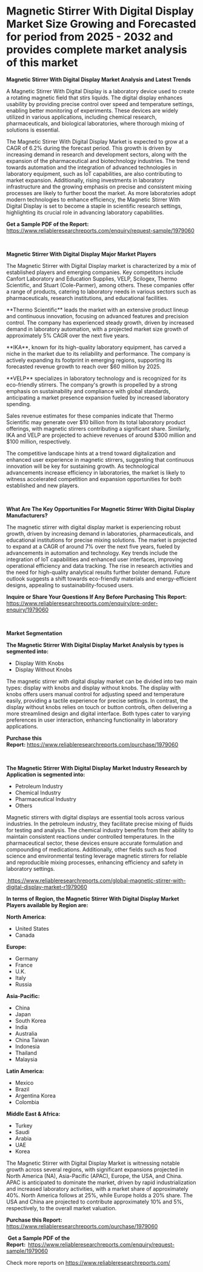 <p><h1>Magnetic Stirrer With Digital Display Market Size Growing and Forecasted for period from 2025 - 2032 and provides complete market analysis of this market</h1></p><p><strong>Magnetic Stirrer With Digital Display Market Analysis and Latest Trends</strong></p>
<p><p>A Magnetic Stirrer With Digital Display is a laboratory device used to create a rotating magnetic field that stirs liquids. The digital display enhances usability by providing precise control over speed and temperature settings, enabling better monitoring of experiments. These devices are widely utilized in various applications, including chemical research, pharmaceuticals, and biological laboratories, where thorough mixing of solutions is essential.</p><p>The Magnetic Stirrer With Digital Display Market is expected to grow at a CAGR of 6.2% during the forecast period. This growth is driven by increasing demand in research and development sectors, along with the expansion of the pharmaceutical and biotechnology industries. The trend towards automation and the integration of advanced technologies in laboratory equipment, such as IoT capabilities, are also contributing to market expansion. Additionally, rising investments in laboratory infrastructure and the growing emphasis on precise and consistent mixing processes are likely to further boost the market. As more laboratories adopt modern technologies to enhance efficiency, the Magnetic Stirrer With Digital Display is set to become a staple in scientific research settings, highlighting its crucial role in advancing laboratory capabilities.</p></p>
<p><strong>Get a Sample PDF of the Report:&nbsp;</strong> <a href="https://www.reliableresearchreports.com/enquiry/request-sample/1979060?utm_campaign=3262&utm_medium=2&utm_source=Github&utm_content=ia&utm_term=28032025&utm_id=magnetic-stirrer-with-digital-display">https://www.reliableresearchreports.com/enquiry/request-sample/1979060</a></p>
<p>&nbsp;</p>
<p><strong>Magnetic Stirrer With Digital Display Major Market Players</strong></p>
<p><p>The Magnetic Stirrer with Digital Display market is characterized by a mix of established players and emerging companies. Key competitors include Canfort Laboratory and Education Supplies, VELP, Scilogex, Thermo Scientific, and Stuart (Cole-Parmer), among others. These companies offer a range of products, catering to laboratory needs in various sectors such as pharmaceuticals, research institutions, and educational facilities.</p><p>**Thermo Scientific** leads the market with an extensive product lineup and continuous innovation, focusing on advanced features and precision control. The company has experienced steady growth, driven by increased demand in laboratory automation, with a projected market size growth of approximately 5% CAGR over the next five years.</p><p>**IKA**, known for its high-quality laboratory equipment, has carved a niche in the market due to its reliability and performance. The company is actively expanding its footprint in emerging regions, supporting its forecasted revenue growth to reach over $60 million by 2025.</p><p>**VELP** specializes in laboratory technology and is recognized for its eco-friendly stirrers. The company's growth is propelled by a strong emphasis on sustainability and compliance with global standards, anticipating a market presence expansion fueled by increased laboratory spending.</p><p>Sales revenue estimates for these companies indicate that Thermo Scientific may generate over $10 billion from its total laboratory product offerings, with magnetic stirrers contributing a significant share. Similarly, IKA and VELP are projected to achieve revenues of around $300 million and $100 million, respectively.</p><p>The competitive landscape hints at a trend toward digitalization and enhanced user experience in magnetic stirrers, suggesting that continuous innovation will be key for sustaining growth. As technological advancements increase efficiency in laboratories, the market is likely to witness accelerated competition and expansion opportunities for both established and new players.</p></p>
<p>&nbsp;</p>
<p><strong>What Are The Key Opportunities For Magnetic Stirrer With Digital Display Manufacturers?</strong></p>
<p><p>The magnetic stirrer with digital display market is experiencing robust growth, driven by increasing demand in laboratories, pharmaceuticals, and educational institutions for precise mixing solutions. The market is projected to expand at a CAGR of around 7% over the next five years, fueled by advancements in automation and technology. Key trends include the integration of IoT capabilities and enhanced user interfaces, improving operational efficiency and data tracking. The rise in research activities and the need for high-quality analytical results further bolster demand. Future outlook suggests a shift towards eco-friendly materials and energy-efficient designs, appealing to sustainability-focused users.</p></p>
<p><strong>Inquire or Share Your Questions If Any Before Purchasing This Report:</strong> <a href="https://www.reliableresearchreports.com/enquiry/pre-order-enquiry/1979060?utm_campaign=3262&utm_medium=2&utm_source=Github&utm_content=ia&utm_term=28032025&utm_id=magnetic-stirrer-with-digital-display">https://www.reliableresearchreports.com/enquiry/pre-order-enquiry/1979060</a></p>
<p>&nbsp;</p>
<p><strong>Market Segmentation</strong></p>
<p><strong>The Magnetic Stirrer With Digital Display Market Analysis by types is segmented into:</strong></p>
<p><ul><li>Display With Knobs</li><li>Display Without Knobs</li></ul></p>
<p><p>The magnetic stirrer with digital display market can be divided into two main types: display with knobs and display without knobs. The display with knobs offers users manual control for adjusting speed and temperature easily, providing a tactile experience for precise settings. In contrast, the display without knobs relies on touch or button controls, often delivering a more streamlined design and digital interface. Both types cater to varying preferences in user interaction, enhancing functionality in laboratory applications.</p></p>
<p><strong>Purchase this Report:&nbsp;</strong><a href="https://www.reliableresearchreports.com/purchase/1979060?utm_campaign=3262&utm_medium=2&utm_source=Github&utm_content=ia&utm_term=28032025&utm_id=magnetic-stirrer-with-digital-display">https://www.reliableresearchreports.com/purchase/1979060</a></p>
<p>&nbsp;</p>
<p><strong>The Magnetic Stirrer With Digital Display Market Industry Research by Application is segmented into:</strong></p>
<p><ul><li>Petroleum Industry</li><li>Chemical Industry</li><li>Pharmaceutical Industry</li><li>Others</li></ul></p>
<p><p>Magnetic stirrers with digital displays are essential tools across various industries. In the petroleum industry, they facilitate precise mixing of fluids for testing and analysis. The chemical industry benefits from their ability to maintain consistent reactions under controlled temperatures. In the pharmaceutical sector, these devices ensure accurate formulation and compounding of medications. Additionally, other fields such as food science and environmental testing leverage magnetic stirrers for reliable and reproducible mixing processes, enhancing efficiency and safety in laboratory settings.</p></p>
<p><a href="https://www.reliableresearchreports.com/global-magnetic-stirrer-with-digital-display-market-r1979060?utm_campaign=3262&utm_medium=2&utm_source=Github&utm_content=ia&utm_term=28032025&utm_id=magnetic-stirrer-with-digital-display">&nbsp;https://www.reliableresearchreports.com/global-magnetic-stirrer-with-digital-display-market-r1979060</a></p>
<p><strong>In terms of Region, the Magnetic Stirrer With Digital Display Market Players available by Region are:</strong></p>
<p>
    <p> <strong> North America: </strong>
        <ul>
            <li>United States</li>
            <li>Canada</li>
        </ul>
        </p> 
    <p> <strong> Europe: </strong>
        <ul>
            <li>Germany</li>
            <li>France</li>
            <li>U.K.</li>
            <li>Italy</li>
            <li>Russia</li>
        </ul>
        </p> 
    <p> <strong> Asia-Pacific: </strong>
        <ul>
            <li>China</li>
            <li>Japan</li>
            <li>South Korea</li>
            <li>India</li>
            <li>Australia</li>
            <li>China Taiwan</li>
            <li>Indonesia</li>
            <li>Thailand</li>
            <li>Malaysia</li>
        </ul>
        </p> 
    <p> <strong> Latin America: </strong>
        <ul>
            <li>Mexico</li>
            <li>Brazil</li>
            <li>Argentina Korea</li>
            <li>Colombia</li>
        </ul>
        </p> 
    <p> <strong> Middle East & Africa: </strong>
        <ul>
            <li>Turkey</li>
            <li>Saudi</li>
            <li>Arabia</li>
            <li>UAE</li>
            <li>Korea</li>
        </ul>
    </p>
    </p>
<p><p>The Magnetic Stirrer with Digital Display Market is witnessing notable growth across several regions, with significant expansions projected in North America (NA), Asia-Pacific (APAC), Europe, the USA, and China. APAC is anticipated to dominate the market, driven by rapid industrialization and increased laboratory activities, with a market share of approximately 40%. North America follows at 25%, while Europe holds a 20% share. The USA and China are projected to contribute approximately 10% and 5%, respectively, to the overall market valuation.</p></p>
<p><strong>Purchase this Report: </strong><a href="https://www.reliableresearchreports.com/purchase/1979060?utm_campaign=3262&utm_medium=2&utm_source=Github&utm_content=ia&utm_term=28032025&utm_id=magnetic-stirrer-with-digital-display">https://www.reliableresearchreports.com/purchase/1979060</a></p>
<p>&nbsp;<strong>Get a Sample PDF of the Report:&nbsp;&nbsp;</strong><a href="https://www.reliableresearchreports.com/enquiry/request-sample/1979060?utm_campaign=3262&utm_medium=2&utm_source=Github&utm_content=ia&utm_term=28032025&utm_id=magnetic-stirrer-with-digital-display">https://www.reliableresearchreports.com/enquiry/request-sample/1979060</a></p>
<p><strong></strong></p>
<p>Check more reports on <a href="https://www.reliableresearchreports.com/?utm_campaign=3262&utm_medium=2&utm_source=Github&utm_content=ia&utm_term=28032025&utm_id=magnetic-stirrer-with-digital-display">https://www.reliableresearchreports.com/</a></p>